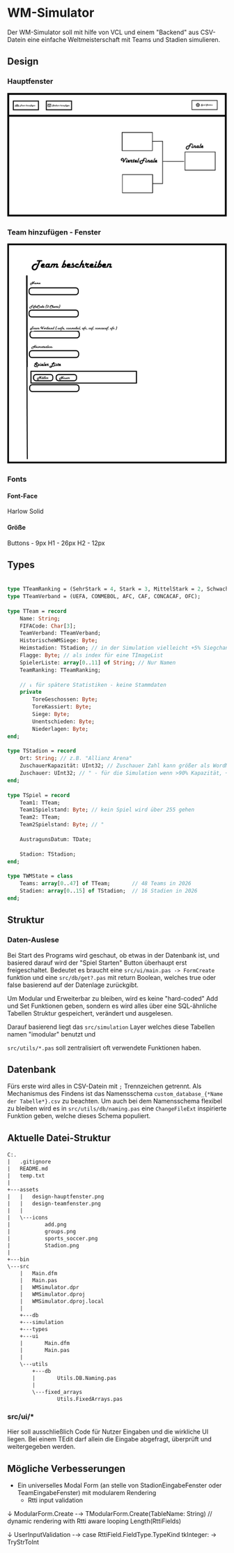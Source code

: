 # WM-Simulator


Der WM-Simulator soll mit hilfe von VCL und einem "Backend" aus CSV-Datein eine einfache Weltmeisterschaft mit Teams und Stadien simulieren.


## Design
### Hauptfenster
![Designvorschlag - Hauptfenster](assets/design-hauptfenster.png)


### Team hinzufügen - Fenster
![Designvorschlag - Teamfenster](assets/design-teamfenster.png)


### Fonts

#### Font-Face
Harlow Solid

#### Größe
Buttons - 9px
H1 - 26px
H2 - 12px


## Types

```Pascal

type TTeamRanking = (SehrStark = 4, Stark = 3, MittelStark = 2, Schwach = 1);
type TTeamVerband = (UEFA, CONMEBOL, AFC, CAF, CONCACAF, OFC);

type TTeam = record
    Name: String;
    FIFACode: Char[3];
    TeamVerband: TTeamVerband;
    HistorischeWMSiege: Byte;
    Heimstadion: TStadion; // in der Simulation vielleicht +5% Siegchancen
    Flagge: Byte; // als index für eine TImageList
    SpielerListe: array[0..11] of String; // Nur Namen
    TeamRanking: TTeamRanking;

    // ↓ für spätere Statistiken - keine Stammdaten
    private
        ToreGeschossen: Byte;
        ToreKassiert: Byte;
        Siege: Byte;
        Unentschieden: Byte;
        Niederlagen: Byte;
end;

type TStadion = record
    Ort: String; // z.B. "Allianz Arena"
    ZuschauerKapazität: UInt32; // Zuschauer Zahl kann größer als WordMax 65'535 sein
    Zuschauer: UInt32; // " - für die Simulation wenn >90% Kapazität, +5% Siegchancen wenn Heimstadion
end;

type TSpiel = record
    Team1: TTeam;
    Team1Spielstand: Byte; // kein Spiel wird über 255 gehen
    Team2: TTeam;
    Team2Spielstand: Byte; // "

    AustragunsDatum: TDate;

    Stadion: TStadion;
end;

type TWMState = class
    Teams: array[0..47] of TTeam;       // 48 Teams in 2026
    Stadien: array[0..15] of TStadion;  // 16 Stadien in 2026
end;
```


## Struktur

### Daten-Auslese
Bei Start des Programs wird geschaut, ob etwas in der Datenbank ist, und basiered darauf wird der "Spiel Starten" Button überhaupt erst freigeschaltet. Bedeutet es braucht eine `src/ui/main.pas -> FormCreate` funktion und eine `src/db/get?.pas` mit return Boolean, welches true oder false basierend auf der Datenlage zurückgibt.

Um Modular und Erweiterbar zu bleiben, wird es keine "hard-coded" Add und Set Funktionen geben, sondern es wird alles über eine SQL-ähnliche Tabellen Struktur gespeichert, verändert und ausgelesen.

Darauf basierend liegt das `src/simulation` Layer welches diese Tabellen namen "imodular" benutzt und 

`src/utils/*.pas` soll zentralisiert oft verwendete Funktionen haben.


## Datenbank

Fürs erste wird alles in CSV-Datein mit `;` Trennzeichen getrennt.
Als Mechanismus des Findens ist das Namensschema `custom_database_{*Name der Tabelle*}.csv` zu beachten.
Um auch bei dem Namensschema flexibel zu bleiben wird es in `src/utils/db/naming.pas` eine `ChangeFileExt` inspirierte Funktion geben, welche dieses Schema populiert.


## Aktuelle Datei-Struktur

```
C:.
|   .gitignore
|   README.md
|   temp.txt
|   
+---assets
|   |   design-hauptfenster.png
|   |   design-teamfenster.png
|   |   
|   \---icons
|           add.png
|           groups.png
|           sports_soccer.png
|           Stadion.png
|           
+---bin
\---src
    |   Main.dfm
    |   Main.pas
    |   WMSimulator.dpr
    |   WMSimulator.dproj
    |   WMSimulator.dproj.local
    |   
    +---db
    +---simulation
    +---types
    +---ui
    |       Main.dfm
    |       Main.pas
    |       
    \---utils
        +---db
        |       Utils.DB.Naming.pas
        |       
        \---fixed_arrays
                Utils.FixedArrays.pas
```


### src/ui/*

Hier soll ausschließlich Code für Nutzer Eingaben und die wirkliche UI liegen.
Bei einem TEdit darf allein die Eingabe abgefragt, überprüft und weitergegeben werden.



## Mögliche Verbesserungen

- Ein universelles Modal Form (an stelle von StadionEingabeFenster oder TeamEingabeFenster) mit modularem Rendering
    - Rtti input validation

↓ ModularForm.Create
-→ TModularForm<T>.Create(TableName: String) // dynamic rendering with Rtti aware looping Length(RttiFields)

↓ UserInputValidation
-→ case RttiField.FieldType.TypeKind
    tkInteger: -> TryStrToInt